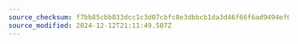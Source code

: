 ```yaml
---
source_checksum: f7bb85cbb833dcc1c3d07cbfc8e3dbbcb1da3d46f66f6ad9494ef65070f469ec
source_modified: 2024-12-12T21:11:49.587Z
---
```


